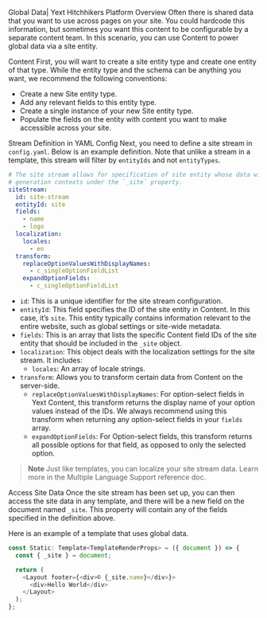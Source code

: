 Global Data| Yext Hitchhikers Platform
Overview
Often there is shared data that you want to use across pages on your site. You could hardcode this information, but sometimes you want this content to be configurable by a separate content team. In this scenario, you can use Content to power global data via a site entity.

Content
First, you will want to create a site entity type and create one entity of that type. While the entity type and the schema can be anything you want, we recommend the following conventions:

- Create a new Site entity type.
- Add any relevant fields to this entity type.
- Create a single instance of your new Site entity type.
- Populate the fields on the entity with content you want to make accessible across your site.

Stream Definition in YAML Config
Next, you need to define a site stream in `config.yaml`. Below is an example definition. Note that unlike a stream in a template, this stream will filter by `entityIds` and not `entityTypes`.

```yaml
# The site stream allows for specification of site entity whose data will be injected to all
# generation contexts under the `_site` property.
siteStream:
  id: site-stream
  entityId: site
  fields:
    - name
    - logo
  localization:
    locales:
      - en
  transform:
    replaceOptionValuesWithDisplayNames:
      - c_singleOptionFieldList
    expandOptionFields:
      - c_singleOptionFieldList
```

- `id`: This is a unique identifier for the site stream configuration.
- `entityId`: This field specifies the ID of the site entity in Content. In this case, it’s `site`. This entity typically contains information relevant to the entire website, such as global settings or site-wide metadata.
- `fields`: This is an array that lists the specific Content field IDs of the site entity that should be included in the `_site` object.
- `localization`: This object deals with the localization settings for the site stream. It includes:
  - `locales`: An array of locale strings.
- `transform`: Allows you to transform certain data from Content on the server-side.
  - `replaceOptionValuesWithDisplayNames`: For option-select fields in Yext Content, this transform returns the display name of your option values instead of the IDs. We always recommend using this transform when returning any option-select fields in your `fields` array.
  - `expandOptionFields`: For Option-select fields, this transform returns all possible options for that field, as opposed to only the selected option.

> **Note**
> Just like templates, you can localize your site stream data. Learn more in the Multiple Language Support reference doc.

Access Site Data
Once the site stream has been set up, you can then access the site data in any template, and there will be a new field on the document named `_site`. This property will contain any of the fields specified in the definition above.

Here is an example of a template that uses global data.

```typescript
const Static: Template<TemplateRenderProps> = ({ document }) => {
  const { _site } = document;

  return (
    <Layout footer={<div>©️ {_site.name}</div>}>
      <div>Hello World</div>
    </Layout>
  );
};
```
